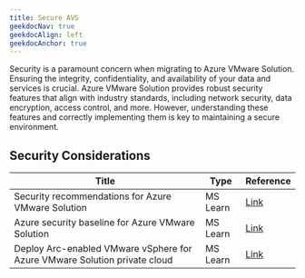 ```yaml
---
title: Secure AVS
geekdocNav: true
geekdocAlign: left
geekdocAnchor: true
---
```



Security is a paramount concern when migrating to Azure VMware Solution. Ensuring the integrity, confidentiality, and availability of your data and services is crucial. Azure VMware Solution provides robust security features that align with industry standards, including network security, data encryption, access control, and more. However, understanding these features and correctly implementing them is key to maintaining a secure environment.

## Security Considerations

| Title | Type | Reference |
| ----- | ---- | --------- |
| Security recommendations for Azure VMware Solution | MS Learn | [Link](https://learn.microsoft.com/en-us/azure/azure-vmware/security-recommendations) |
| Azure security baseline for Azure VMware Solution | MS Learn | [Link](https://learn.microsoft.com/security/benchmark/azure/baselines/azure-vmware-solution-security-baseline) |
|Deploy Arc-enabled VMware vSphere for Azure VMware Solution private cloud | MS Learn |[Link](https://learn.microsoft.com/azure/azure-vmware/deploy-arc-for-azure-vmware-solution?tabs=windows)|
